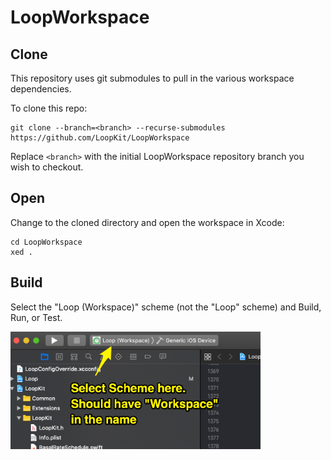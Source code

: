 # LoopWorkspace

## Clone

This repository uses git submodules to pull in the various workspace dependencies.

To clone this repo:

```
git clone --branch=<branch> --recurse-submodules https://github.com/LoopKit/LoopWorkspace
```

Replace `<branch>` with the initial LoopWorkspace repository branch you wish to checkout.

## Open

Change to the cloned directory and open the workspace in Xcode:

```
cd LoopWorkspace
xed .
```

## Build

Select the "Loop (Workspace)" scheme (not the "Loop" scheme) and Build, Run, or Test.

<a href="/docs/scheme-selection.png"><img src="/docs/scheme-selection.png?raw=true" alt="Image showing how to select the Loop (Workspace) scheme in Xcode" width="400"></a>

